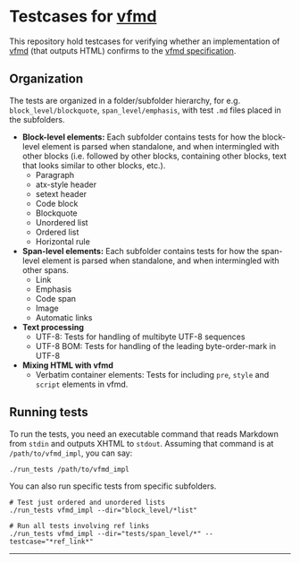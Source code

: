 # Testcases for [vfmd]

This repository hold testcases for verifying whether an implementation
of [vfmd] \(that outputs HTML\) confirms to the [vfmd specification].


[vfmd]: http://vfmd.github.io/
[vfmd specification]: http://vfmd.github.io/vfmd-spec/specification/

## Organization

The tests are organized in a folder/subfolder hierarchy, for e.g.
`block_level/blockquote`, `span_level/emphasis`, with test `.md` files
placed in the subfolders.

  * **Block-level elements:** Each subfolder contains tests for how the
    block-level element is parsed when standalone, and when intermingled
    with other blocks (i.e. followed by other blocks, containing other
    blocks, text that looks similar to other blocks, etc.).
      * Paragraph
      * atx-style header
      * setext header
      * Code block
      * Blockquote
      * Unordered list
      * Ordered list
      * Horizontal rule
  * **Span-level elements:**  Each subfolder contains tests for how the
    span-level element is parsed when standalone, and when intermingled
    with other spans.
      * Link
      * Emphasis
      * Code span
      * Image
      * Automatic links
  * **Text processing**
      * UTF-8: Tests for handling of multibyte UTF-8 sequences
      * UTF-8 BOM: Tests for handling of the leading byte-order-mark in
        UTF-8
  * **Mixing HTML with vfmd**
      * Verbatim container elements: Tests for including `pre`, `style`
        and `script` elements in vfmd.

## Running tests

To run the tests, you need an executable command that reads Markdown
from `stdin` and outputs XHTML to `stdout`. Assuming that command is
at `/path/to/vfmd_impl`, you can say:

    ./run_tests /path/to/vfmd_impl

You can also run specific tests from specific subfolders.

    # Test just ordered and unordered lists
    ./run_tests vfmd_impl --dir="block_level/*list"

    # Run all tests involving ref links
    ./run_tests vfmd_impl --dir="tests/span_level/*" --testcase="*ref_link*"

---
